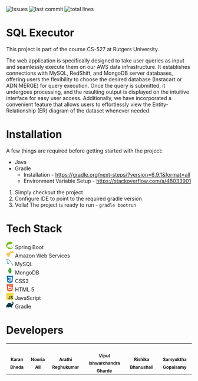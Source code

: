 ![Issues](https://img.shields.io/github/issues/karanbheda/SQLExecutor)
![last commit](https://img.shields.io/github/last-commit/karanbheda/SQLExecutor)
![total lines](https://img.shields.io/tokei/lines/github/karanbheda/SQLExecutor)

# SQL Executor
This project is part of the course CS-527 at Rutgers University.

The web application is specifically designed to take user queries as input and seamlessly execute them on our AWS data infrastructure. It establishes connections with MySQL, RedShift, and MongoDB server databases, offering users the flexibility to choose the desired database (Instacart or ADNIMERGE) for query execution. Once the query is submitted, it undergoes processing, and the resulting output is displayed on the intuitive interface for easy user access. Additionally, we have incorporated a convenient feature that allows users to effortlessly view the Entity-Relationship (ER) diagram of the dataset whenever needed.

# Installation
A few things are required before getting started with the project:
- Java 
- Gradle 
  - Installation - https://gradle.org/next-steps/?version=6.9.1&format=all
  - Environment Variable Setup - https://stackoverflow.com/a/48033901
      
1. Simply checkout the project
2. Configure IDE to point to the required gradle version
3. Voila! The project is ready to run - `gradle bootrun`

# Tech Stack 
<img src="https://raw.githubusercontent.com/devicons/devicon/master/icons/spring/spring-original.svg" alt="springboot" width="20" height="20"/> Spring Boot </br>
<img src="https://raw.githubusercontent.com/devicons/devicon/master/icons/amazonwebservices/amazonwebservices-original.svg" alt="mongo" width="20" height="20"/> Amazon Web Services </br>
<img src="https://raw.githubusercontent.com/devicons/devicon/master/icons/mysql/mysql-original.svg" alt="mysql" width="20" height="20"/> MySQL </br>
<img src="https://raw.githubusercontent.com/devicons/devicon/master/icons/mongodb/mongodb-original.svg" alt="mongo" width="20" height="20"/> MongoDB </br>
<img src="https://raw.githubusercontent.com/devicons/devicon/master/icons/css3/css3-plain.svg" alt="html" width="20" height="20"> CSS3 </br>
<img src="https://raw.githubusercontent.com/devicons/devicon/master/icons/html5/html5-plain.svg" alt="css" width="20" height="20"> HTML 5 </br>
<img src="https://raw.githubusercontent.com/devicons/devicon/master/icons/javascript/javascript-original.svg" alt="js" width="20" height="20"/> JavaScript </br>
<img src="https://raw.githubusercontent.com/devicons/devicon/master/icons/gradle/gradle-plain.svg" alt="gradle" width="20" height="20"/> Gradle </br> 

# Developers
<table>
  <tr>
    <td align="center"><a href="https://github.com/karanbheda"><img src="https://avatars.githubusercontent.com/u/20036739?v=4" width="100px;" alt=""/><br /><sub><b>Karan Bheda</b></sub></a></td>
    <td align="center"><a href="https://github.com/nooriaali9"><img src="https://avatars.githubusercontent.com/u/30815688?v=4" width="100px;" alt=""/><br /><sub><b>Nooria Ali</b></sub></a><br /></td>
    <td align="center"><a href="https://github.com/ArathiReghukumar"><img src="https://avatars.githubusercontent.com/u/50379464?v=4" width="100px;" alt=""/><br /><sub><b>Arathi Reghukumar</b></sub></a><br /></td>
    <td align="center"><a href="https://github.com/Vipul97"><img src="https://avatars.githubusercontent.com/u/16150834?v=4" width="100px;" alt=""/><br /><sub><b>Vipul Ishwarchandra Gharde</b></sub></a><br /></td>
    <td align="center"><a href="https://github.com/rb-rishika"><img src="https://avatars.githubusercontent.com/u/88501367?v=4" width="100px;" alt=""/><br /><sub><b>Rishika Bhanushali</b></sub></a><br /></td>
    <td align="center"><a href="https://github.com/samyukthagopalsamy"><img src="https://avatars.githubusercontent.com/u/38600655?v=4" width="100px;" alt=""/><br /><sub><b>Samyuktha Gopalsamy</b></sub></a><br /></td>
  </tr>
</table>
